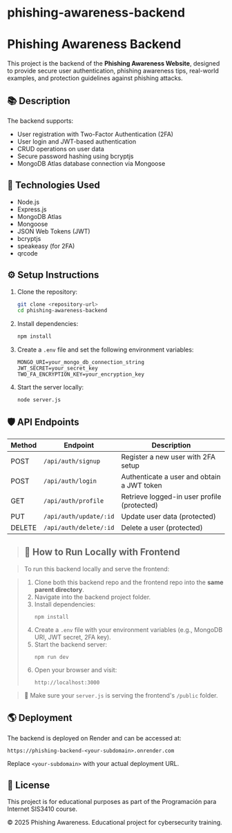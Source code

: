 # phishing-awareness-backend
# Phishing Awareness Backend

This project is the backend of the **Phishing Awareness Website**, designed to provide secure user authentication, phishing awareness tips, real-world examples, and protection guidelines against phishing attacks.

## 📚 Description

The backend supports:
- User registration with Two-Factor Authentication (2FA)
- User login and JWT-based authentication
- CRUD operations on user data
- Secure password hashing using bcryptjs
- MongoDB Atlas database connection via Mongoose

## 🚀 Technologies Used

- Node.js
- Express.js
- MongoDB Atlas
- Mongoose
- JSON Web Tokens (JWT)
- bcryptjs
- speakeasy (for 2FA)
- qrcode

## ⚙️ Setup Instructions

1. Clone the repository:
   ```bash
   git clone <repository-url>
   cd phishing-awareness-backend
   ```

2. Install dependencies:
   ```bash
   npm install
   ```

3. Create a `.env` file and set the following environment variables:
   ```env
   MONGO_URI=your_mongo_db_connection_string
   JWT_SECRET=your_secret_key
   TWO_FA_ENCRYPTION_KEY=your_encryption_key
   ```

4. Start the server locally:
   ```bash
   node server.js
   ```

## 🛡 API Endpoints

| Method | Endpoint | Description |
|--------|----------|-------------|
| POST   | `/api/auth/signup` | Register a new user with 2FA setup |
| POST   | `/api/auth/login` | Authenticate a user and obtain a JWT token |
| GET    | `/api/auth/profile` | Retrieve logged-in user profile (protected) |
| PUT    | `/api/auth/update/:id` | Update user data (protected) |
| DELETE | `/api/auth/delete/:id` | Delete a user (protected) |

> ## 🧪 How to Run Locally with Frontend

> To run this backend locally and serve the frontend:

> 1. Clone both this backend repo and the frontend repo into the **same parent directory**.
> 2. Navigate into the backend project folder.
> 3. Install dependencies:
>    ```
>    npm install
>    ```
> 4. Create a `.env` file with your environment variables (e.g., MongoDB URI, JWT secret, 2FA key).
> 5. Start the backend server:
>    ```
>    npm run dev
>    ```
> 6. Open your browser and visit:
>    ```
>    http://localhost:3000
>    ```

> 🔗 Make sure your `server.js` is serving the frontend's `/public` folder.

## 🌎 Deployment

The backend is deployed on Render and can be accessed at:
```
https://phishing-backend-<your-subdomain>.onrender.com
```

Replace `<your-subdomain>` with your actual deployment URL.

## 📄 License

This project is for educational purposes as part of the Programación para Internet SIS3410 course.

© 2025 Phishing Awareness. Educational project for cybersecurity training.